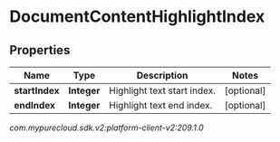 # DocumentContentHighlightIndex


## Properties

| Name | Type | Description | Notes |
| ------------ | ------------- | ------------- | ------------- |
| **startIndex** | **Integer** | Highlight text start index. |  [optional] |
| **endIndex** | **Integer** | Highlight text end index. |  [optional] |




_com.mypurecloud.sdk.v2:platform-client-v2:209.1.0_

